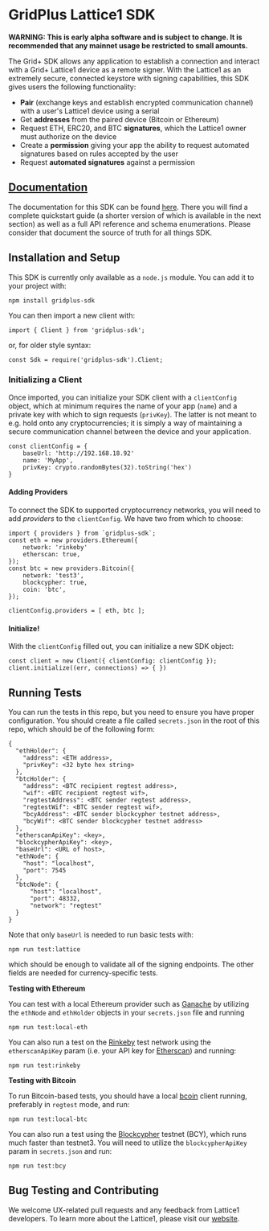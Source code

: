 # GridPlus Lattice1 SDK

**WARNING: This is early alpha software and is subject to change. It is recommended that any mainnet usage be restricted to small amounts.**

The Grid+ SDK allows any application to establish a connection and interact with a Grid+ Lattice1 device as a remote signer. With the Lattice1 as an extremely secure, connected keystore with signing capabilities, this SDK gives users the following functionality:

* **Pair** (exchange keys and establish encrypted communication channel) with a user's Lattice1 device using a serial
* Get **addresses** from the paired device (Bitcoin or Ethereum)
* Request ETH, ERC20, and BTC **signatures**, which the Lattice1 owner must authorize on the device
* Create a **permission** giving your app the ability to request automated signatures based on rules accepted by the user
* Request **automated signatures** against a permission

## [Documentation](https://gridplus-sdk.readthedocs.io)

The documentation for this SDK can be found [here](https://gridplus-sdk.readthedocs.io). There you will find a complete quickstart guide (a shorter version of which is available in the next section) as well as a full API reference and schema enumerations. Please consider that document the source of truth for all things SDK.

## Installation and Setup

This SDK is currently only available as a `node.js` module. You can add it to your project with:

```
npm install gridplus-sdk
```

You can then import a new client with:

```
import { Client } from 'gridplus-sdk';
```

or, for older style syntax:

```
const Sdk = require('gridplus-sdk').Client;
```

### Initializing a Client

Once imported, you can initialize your SDK client with a `clientConfig` object, which at minimum requires the name of your app (`name`) and a private key with which to sign requests (`privKey`). The latter is not meant to e.g. hold onto any cryptocurrencies; it is simply a way of maintaining a secure communication channel between the device and your application.

```
const clientConfig = {
    baseUrl: 'http://192.168.18.92'
    name: 'MyApp',
    privKey: crypto.randomBytes(32).toString('hex')
}
```

#### Adding Providers

To connect the SDK to supported cryptocurrency networks, you will need to add *providers* to the `clientConfig`. We have two from which to choose:

```
import { providers } from `gridplus-sdk`;
const eth = new providers.Ethereum({ 
    network: 'rinkeby' 
    etherscan: true, 
});
const btc = new providers.Bitcoin({
    network: 'test3',
    blockcypher: true,
    coin: 'btc',
});

clientConfig.providers = [ eth, btc ];
```

#### Initialize!

With the `clientConfig` filled out, you can initialize a new SDK object:

```
const client = new Client({ clientConfig: clientConfig });
client.initialize((err, connections) => { })
```


## Running Tests

You can run the tests in this repo, but you need to ensure you have proper configuration. You should create a file called `secrets.json` in the root of this repo, which should be of the following form:

```
{
  "ethHolder": {
    "address": <ETH address>,
    "privKey": <32 byte hex string>
  },
  "btcHolder": {
    "address": <BTC recipient regtest address>,
    "wif": <BTC recipient regtest wif>,
    "regtestAddress": <BTC sender regtest address>,
    "regtestWif": <BTC sender regtest wif>,
    "bcyAddress": <BTC sender blockcypher testnet address>,
    "bcyWif": <BTC sender blockcypher testnet address>
  },
  "etherscanApiKey": <key>,
  "blockcypherApiKey": <key>,
  "baseUrl": <URL of host>,
  "ethNode": {
    "host": "localhost",
    "port": 7545
  },
  "btcNode": {
      "host": "localhost",
      "port": 48332,
      "network": "regtest"
  }
}
```

Note that only `baseUrl` is needed to run basic tests with:

```
npm run test:lattice
```

which should be enough to validate all of the signing endpoints. The other fields are needed for currency-specific tests.

**Testing with Ethereum**

You can test with a local Ethereum provider such as [Ganache](https://truffleframework.com/ganache) by utilizing the `ethNode` and `ethHolder` objects in your `secrets.json` file and running

```
npm run test:local-eth
```

You can also run a test on the [Rinkeby](https://rinkeby.io) test network using the `etherscanApiKey` param (i.e. your API key for [Etherscan](https://etherscan.io)) and running:

```
npm run test:rinkeby
```

**Testing with Bitcoin**

To run Bitcoin-based tests, you should have a local [bcoin](https://bcoin.io/) client running, preferably in `regtest` mode, and run:

```
npm run test:local-btc
```

You can also run a test using the [Blockcypher](https://blockcypher.com) testnet (BCY), which runs much faster than testnet3. You will need to utilize the `blockcypherApiKey` param in `secrets.json` and run:

```
npm run test:bcy
```

## Bug Testing and Contributing

We welcome UX-related pull requests and any feedback from Lattice1 developers. To learn more about the Lattice1, please visit our [website](https://gridplus.io/technology).
